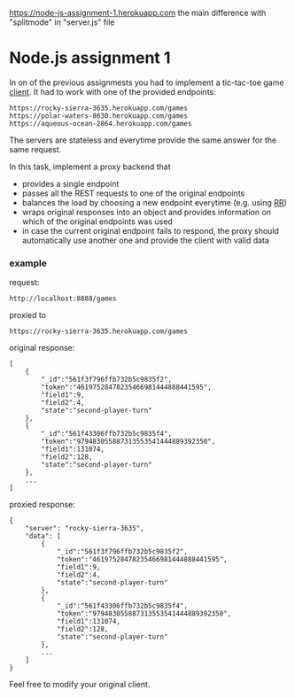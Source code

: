 https://node-js-assignment-1.herokuapp.com
the main difference with "splitmode" in "server.js" file
# Node.js assignment 1

In on of the previous assignmests you had to implement a tic-tac-toe game [client](https://github.com/js-training-apptech-2015/splitmode).
It had to work with one of the provided endpoints:
```
https://rocky-sierra-3635.herokuapp.com/games
https://polar-waters-8630.herokuapp.com/games
https://aqueous-ocean-2864.herokuapp.com/games
```
The servers are stateless and everytime provide the same answer for the same request.

In this task, implement a proxy backend that  
- provides a single endpoint 
- passes all the REST requests to one of the original endpoints
- balances the load by choosing a new endpoint everytime (e.g. using [RR](https://en.wikipedia.org/wiki/Round-robin_scheduling))
- wraps original responses into an object and provides information on which of the original endpoints was used
- in case the current original endpoint fails to respond, the proxy should automatically use another one and provide the client with valid data

### example
request:
```
http://localhost:8888/games
```
proxied to
```
https://rocky-sierra-3635.herokuapp.com/games
```
original response:
```
[
    {
        "_id":"561f3f796ffb732b5c9835f2",
        "token":"46197528478235466981444888441595",
        "field1":9,
        "field2":4,
        "state":"second-player-turn"
    },
    {
        "_id":"561f43306ffb732b5c9835f4",
        "token":"979483055887313553541444889392350",
        "field1":131074,
        "field2":128,
        "state":"second-player-turn"
    },
    ...
]
```
proxied response:
```
{
    "server": "rocky-sierra-3635",
    "data": [
        {
            "_id":"561f3f796ffb732b5c9835f2",
            "token":"46197528478235466981444888441595",
            "field1":9,
            "field2":4,
            "state":"second-player-turn"
        },
        {
            "_id":"561f43306ffb732b5c9835f4",
            "token":"979483055887313553541444889392350",
            "field1":131074,
            "field2":128,
            "state":"second-player-turn"
        },
        ...
    ]
}
```

Feel free to modify your original client.

